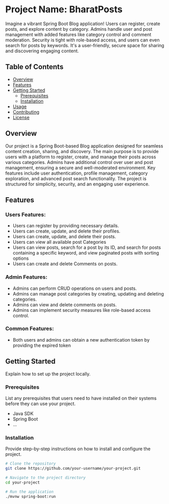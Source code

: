 # Project Name: BharatPosts

Imagine a vibrant Spring Boot Blog application! Users can register, create posts, and explore content by category. Admins handle user and post management with added features like category control and comment moderation. Security is tight with role-based access, and users can even search for posts by keywords. It's a user-friendly, secure space for sharing and discovering engaging content.

## Table of Contents

- [Overview](#overview)
- [Features](#features)
- [Getting Started](#getting-started)
  - [Prerequisites](#prerequisites)
  - [Installation](#installation)
- [Usage](#usage)
- [Contributing](#contributing)
- [License](#license)

## Overview

Our project is a Spring Boot-based Blog application designed for seamless content creation, sharing, and discovery. 
The main purpose is to provide users with a platform to register, create, and manage their posts across various categories. 
Admins have additional control over user and post management, ensuring a secure and well-moderated environment. 
Key features include user authentication, profile management, category exploration, and advanced post search functionality. 
The project is structured for simplicity, security, and an engaging user experience.

## Features

### Users Features:

- Users can register by providing necessary details.
- Users can create, update, and delete their profiles.
- Users can create, update, and delete their posts.
- Users can view  all available post Categories
- Users can view posts, search for a post by its ID, and search for posts containing a specific keyword, and view paginated posts with sorting options
- Users can create and delete Comments on posts.

### Admin Features:
- Admins can perform CRUD operations on users and posts.
- Admins can manage post categories by creating, updating and deleting categories.
- Admins can view and delete comments on posts.
- Admins can implement security measures like role-based access control.

### Common Features:
- Both users and admins can obtain a new authentication token by providing the expired token

## Getting Started

Explain how to set up the project locally.

### Prerequisites

List any prerequisites that users need to have installed on their systems before they can use your project.

- Java SDK
- Spring Boot
- ...

### Installation

Provide step-by-step instructions on how to install and configure the project.

```bash
# Clone the repository
git clone https://github.com/your-username/your-project.git

# Navigate to the project directory
cd your-project

# Run the application
./mvnw spring-boot:run
```
